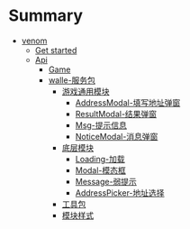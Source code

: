 # Summary

* [venom](README.md)
    * [Get started](venom/getstarted.md)
    * [Api](venom/api.md)
        * [Game](venom/game.md)
        * [walle-服务包](walle/Introduction.md)
            * [游戏通用模块]()
                * [AddressModal-填写地址弹窗](walle/addressModal.md)
                * [ResultModal-结果弹窗](walle/resultModal.md)
                * [Msg-提示信息](walle/msg.md)
                * [NoticeModal-消息弹窗](walle/noticeModal.md)
            * [底层模块]()
                * [Loading-加载](http://www.eightfeet.cn/Loading/)
                * [Modal-模态框](http://www.eightfeet.cn/Modal/)
                * [Message-弱提示](http://www.eightfeet.cn/Message/)
                * [AddressPicker-地址选择](http://www.eightfeet.cn/AddressPicker/)
            * [工具包](walle/helper.md)
            * [模块样式](walle/style.md)

